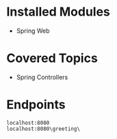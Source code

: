 Installed Modules
=================
- Spring Web

Covered Topics
==============
- Spring Controllers

Endpoints
=========
    localhost:8080
    localhost:8080\greeting\